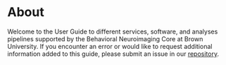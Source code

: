 # About

Welcome to the User Guide to different services, software, and analyses pipelines supported by the Behavioral Neuroimaging Core at Brown University. If you encounter an error or would like to request additional information added to this guide, please submit an issue in our [repository](https://github.com/brown-bnc/bnc-user-manual).



